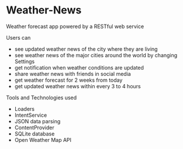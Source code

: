 # Weather-News
Weather forecast app powered by a RESTful web service

Users can
  * see updated weather news of the city where they are living
  * see weather news of the major cities around the world by changing Settings
  * get notification when weather conditions are updated
  * share weather news with friends in social media
  * get weather forecast for 2 weeks from today
  * get updated weather news within every 3 to 4 hours
  
Tools and Technologies used
  * Loaders
  * IntentService
  * JSON data parsing
  * ContentProvider
  * SQLite database
  * Open Weather Map API
